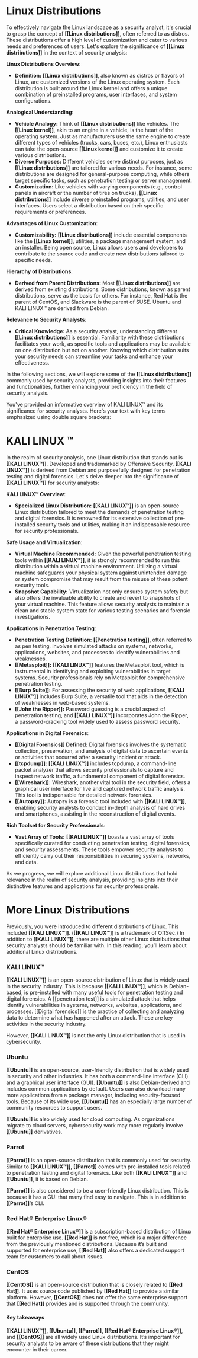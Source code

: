 # **Linux Distributions**

To effectively navigate the Linux landscape as a security analyst, it's crucial to grasp the concept of **[[Linux distributions]]**, often referred to as distros. These distributions offer a high level of customization and cater to various needs and preferences of users. Let's explore the significance of **[[Linux distributions]]** in the context of security analysis:

**Linux Distributions Overview**:
- **Definition:** **[[Linux distributions]]**, also known as distros or flavors of Linux, are customized versions of the Linux operating system. Each distribution is built around the Linux kernel and offers a unique combination of preinstalled programs, user interfaces, and system configurations.

**Analogical Understanding**:
- **Vehicle Analogy:** Think of **[[Linux distributions]]** like vehicles. The **[[Linux kernel]]**, akin to an engine in a vehicle, is the heart of the operating system. Just as manufacturers use the same engine to create different types of vehicles (trucks, cars, buses, etc.), Linux enthusiasts can take the open-source **[[Linux kernel]]** and customize it to create various distributions.
- **Diverse Purposes:** Different vehicles serve distinct purposes, just as **[[Linux distributions]]** are tailored for various needs. For instance, some distributions are designed for general-purpose computing, while others target specific tasks, such as penetration testing or server management.
- **Customization:** Like vehicles with varying components (e.g., control panels in aircraft or the number of tires on trucks), **[[Linux distributions]]** include diverse preinstalled programs, utilities, and user interfaces. Users select a distribution based on their specific requirements or preferences.

**Advantages of Linux Customization**:
- **Customizability:** **[[Linux distributions]]** include essential components like the **[[Linux kernel]]**, utilities, a package management system, and an installer. Being open source, Linux allows users and developers to contribute to the source code and create new distributions tailored to specific needs.

**Hierarchy of Distributions**:
- **Derived from Parent Distributions:** Most **[[Linux distributions]]** are derived from existing distributions. Some distributions, known as parent distributions, serve as the basis for others. For instance, Red Hat is the parent of CentOS, and Slackware is the parent of SUSE. Ubuntu and KALI LINUX™ are derived from Debian.

**Relevance to Security Analysts**:
- **Critical Knowledge:** As a security analyst, understanding different **[[Linux distributions]]** is essential. Familiarity with these distributions facilitates your work, as specific tools and applications may be available on one distribution but not on another. Knowing which distribution suits your security needs can streamline your tasks and enhance your effectiveness.

In the following sections, we will explore some of the **[[Linux distributions]]** commonly used by security analysts, providing insights into their features and functionalities, further enhancing your proficiency in the field of security analysis.

You've provided an informative overview of KALI LINUX™ and its significance for security analysts. Here's your text with key terms emphasized using double square brackets:

# KALI LINUX ™

In the realm of security analysis, one Linux distribution that stands out is **[[KALI LINUX™]]**. Developed and trademarked by Offensive Security, **[[KALI LINUX™]]** is derived from Debian and purposefully designed for penetration testing and digital forensics. Let's delve deeper into the significance of **[[KALI LINUX™]]** for security analysts:

**KALI LINUX™ Overview**:
- **Specialized Linux Distribution:** **[[KALI LINUX™]]** is an open-source Linux distribution tailored to meet the demands of penetration testing and digital forensics. It is renowned for its extensive collection of pre-installed security tools and utilities, making it an indispensable resource for security professionals.

**Safe Usage and Virtualization**:
- **Virtual Machine Recommended:** Given the powerful penetration testing tools within **[[KALI LINUX™]]**, it is strongly recommended to run this distribution within a virtual machine environment. Utilizing a virtual machine safeguards your physical system against unintended damage or system compromise that may result from the misuse of these potent security tools.
- **Snapshot Capability:** Virtualization not only ensures system safety but also offers the invaluable ability to create and revert to snapshots of your virtual machine. This feature allows security analysts to maintain a clean and stable system state for various testing scenarios and forensic investigations.

**Applications in Penetration Testing**:
- **Penetration Testing Definition:** **[[Penetration testing]]**, often referred to as pen testing, involves simulated attacks on systems, networks, applications, websites, and processes to identify vulnerabilities and weaknesses.
- **[[Metasploit]]:** **[[KALI LINUX™]]** features the Metasploit tool, which is instrumental in identifying and exploiting vulnerabilities in target systems. Security professionals rely on Metasploit for comprehensive penetration testing.
- **[[Burp Suite]]:** For assessing the security of web applications, **[[KALI LINUX™]]** includes Burp Suite, a versatile tool that aids in the detection of weaknesses in web-based systems.
- **[[John the Ripper]]:** Password guessing is a crucial aspect of penetration testing, and **[[KALI LINUX™]]** incorporates John the Ripper, a password-cracking tool widely used to assess password security.

**Applications in Digital Forensics**:
- **[[Digital Forensics]] Defined:** Digital forensics involves the systematic collection, preservation, and analysis of digital data to ascertain events or activities that occurred after a security incident or attack.
- **[[tcpdump]]:** **[[KALI LINUX™]]** includes tcpdump, a command-line packet analyzer that allows security professionals to capture and inspect network traffic, a fundamental component of digital forensics.
- **[[Wireshark]]:** Wireshark, another vital tool in the security field, offers a graphical user interface for live and captured network traffic analysis. This tool is indispensable for detailed network forensics.
- **[[Autopsy]]:** Autopsy is a forensic tool included with **[[KALI LINUX™]]**, enabling security analysts to conduct in-depth analysis of hard drives and smartphones, assisting in the reconstruction of digital events.

**Rich Toolset for Security Professionals**:
- **Vast Array of Tools:** **[[KALI LINUX™]]** boasts a vast array of tools specifically curated for conducting penetration testing, digital forensics, and security assessments. These tools empower security analysts to efficiently carry out their responsibilities in securing systems, networks, and data.

As we progress, we will explore additional Linux distributions that hold relevance in the realm of security analysis, providing insights into their distinctive features and applications for security professionals.

# More Linux Distributions

Previously, you were introduced to different distributions of Linux. This included **[[KALI LINUX™]]**. (**[[KALI LINUX™]]** is a trademark of OffSec.) In addition to **[[KALI LINUX™]]**, there are multiple other Linux distributions that security analysts should be familiar with. In this reading, you’ll learn about additional Linux distributions.

### **KALI LINUX™**
**[[KALI LINUX™]]** is an open-source distribution of Linux that is widely used in the security industry. This is because **[[KALI LINUX™]]**, which is Debian-based, is pre-installed with many useful tools for penetration testing and digital forensics. A [[penetration test]] is a simulated attack that helps identify vulnerabilities in systems, networks, websites, applications, and processes. [[Digital forensics]] is the practice of collecting and analyzing data to determine what has happened after an attack. These are key activities in the security industry.

However, **[[KALI LINUX™]]** is not the only Linux distribution that is used in cybersecurity.

### **Ubuntu**
**[[Ubuntu]]** is an open-source, user-friendly distribution that is widely used in security and other industries. It has both a command-line interface (CLI) and a graphical user interface (GUI). **[[Ubuntu]]** is also Debian-derived and includes common applications by default. Users can also download many more applications from a package manager, including security-focused tools. Because of its wide use, **[[Ubuntu]]** has an especially large number of community resources to support users.

**[[Ubuntu]]** is also widely used for cloud computing. As organizations migrate to cloud servers, cybersecurity work may more regularly involve **[[Ubuntu]]** derivatives.

### Parrot
**[[Parrot]]** is an open-source distribution that is commonly used for security. Similar to **[[KALI LINUX™]]**, **[[Parrot]]** comes with pre-installed tools related to penetration testing and digital forensics. Like both **[[KALI LINUX™]]** and **[[Ubuntu]]**, it is based on Debian.

**[[Parrot]]** is also considered to be a user-friendly Linux distribution. This is because it has a GUI that many find easy to navigate. This is in addition to **[[Parrot]]**’s CLI.

### **Red Hat® Enterprise Linux®**
**[[Red Hat® Enterprise Linux®]]** is a subscription-based distribution of Linux built for enterprise use. **[[Red Hat]]** is not free, which is a major difference from the previously mentioned distributions. Because it’s built and supported for enterprise use, **[[Red Hat]]** also offers a dedicated support team for customers to call about issues.

### **CentOS**
**[[CentOS]]** is an open-source distribution that is closely related to **[[Red Hat]]**. It uses source code published by **[[Red Hat]]** to provide a similar platform. However, **[[CentOS]]** does not offer the same enterprise support that **[[Red Hat]]** provides and is supported through the community.

#### **Key takeaways**
**[[KALI LINUX™]], [[Ubuntu]], [[Parrot]], [[Red Hat® Enterprise Linux®]],** and **[[CentOS]]** are all widely used Linux distributions. It’s important for security analysts to be aware of these distributions that they might encounter in their career.